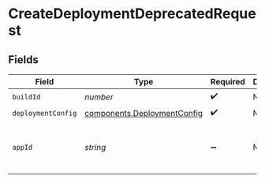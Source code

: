 # CreateDeploymentDeprecatedRequest


## Fields

| Field                                                                      | Type                                                                       | Required                                                                   | Description                                                                | Example                                                                    |
| -------------------------------------------------------------------------- | -------------------------------------------------------------------------- | -------------------------------------------------------------------------- | -------------------------------------------------------------------------- | -------------------------------------------------------------------------- |
| `buildId`                                                                  | *number*                                                                   | :heavy_check_mark:                                                         | N/A                                                                        | 1                                                                          |
| `deploymentConfig`                                                         | [components.DeploymentConfig](../../models/components/deploymentconfig.md) | :heavy_check_mark:                                                         | N/A                                                                        |                                                                            |
| `appId`                                                                    | *string*                                                                   | :heavy_minus_sign:                                                         | N/A                                                                        | app-af469a92-5b45-4565-b3c4-b79878de67d2                                   |